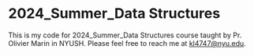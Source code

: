 # 2024_Summer_Data Structures
This is my code for 2024_Summer_Data Structures course taught by Pr. Olivier Marin in NYUSH. 
Please feel free to reach me at kl4747@nyu.edu.
